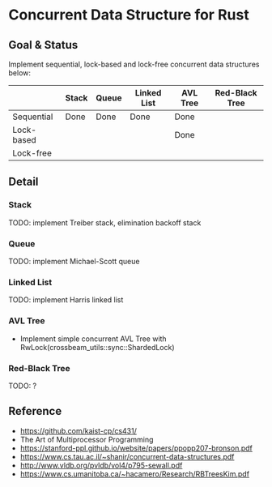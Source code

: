 # Concurrent Data Structure for Rust

## Goal & Status
Implement sequential, lock-based and lock-free concurrent data structures below:

|            | Stack | Queue | Linked List | AVL Tree | Red-Black Tree |
|------------|-------|-------|-------------|----------|----------------|
| Sequential | Done  | Done  |    Done     |   Done   |                |
| Lock-based |       |       |             |   Done   |                |
| Lock-free  |       |       |             |          |                |

## Detail
### Stack
TODO: implement Treiber stack, elimination backoff stack

### Queue
TODO: implement Michael-Scott queue

### Linked List
TODO: implement Harris linked list

### AVL Tree
- Implement simple concurrent AVL Tree with RwLock(crossbeam_utils::sync::ShardedLock)

### Red-Black Tree
TODO: ?

## Reference
- https://github.com/kaist-cp/cs431/
- The Art of Multiprocessor Programming
- https://stanford-ppl.github.io/website/papers/ppopp207-bronson.pdf
- https://www.cs.tau.ac.il/~shanir/concurrent-data-structures.pdf
- http://www.vldb.org/pvldb/vol4/p795-sewall.pdf
- https://www.cs.umanitoba.ca/~hacamero/Research/RBTreesKim.pdf
